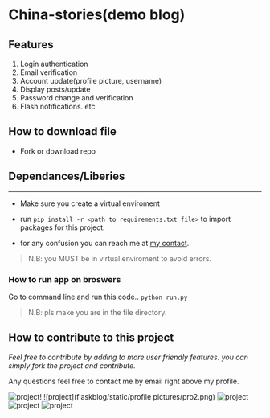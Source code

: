 # China-stories(demo blog)

## Features
1. Login authentication
2. Email verification
3. Account update(profile picture, username)
4. Display posts/update
5. Password change and verification
6. Flash notifications. etc

## How to download file
* Fork or download repo


## Dependances/Liberies
<hr>

*  Make sure you create a virtual enviroment
*  run `pip install -r <path to requirements.txt file>` to import packages for this project.

*  for any confusion you can reach me at [my contact](https://asapsonter.github.io/asapsonter_site/).


>N.B: you MUST be in virtual enviroment to avoid errors.



### How to run app on broswers
Go to command line and run this code.. `python run.py`
>N.B: pls make you are in the file directory.


## How to contribute to this project
*Feel free to contribute by adding to more user friendly features.
you can simply fork the project and contribute.*

Any questions feel free to contact me by email right above my profile.


![project!](china-stories/flaskblog/static/profilepictures/pro1.png)
![project](flaskblog/static/profile pictures/pro2.png)
![project](/static/profilepictures/pro3.png)
![project](/static/profilepictures/pro4.png)
![project](/static/profilepictures/pro5.png)

